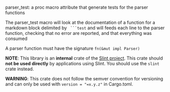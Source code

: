 <!-- Copyright © SixtyFPS GmbH <info@slint.dev> ; SPDX-License-Identifier: GPL-3.0-only OR LicenseRef-Slint-Royalty-free-1.1 OR LicenseRef-Slint-commercial -->
parser_test: a proc macro attribute that generate tests for the parser functions

The parser_test macro will look at the documentation of a function for a
markdown block delimited by ` ```test` and will feeds each line to the parser
function, checking that no error are reported, and that everything was consumed

A parser function must have the signature `fn(&mut impl Parser)`

**NOTE**: This library is an **internal** crate of the [Slint project](https://slint.dev).
This crate should **not be used directly** by applications using Slint.
You should use the `slint` crate instead.

**WARNING**: This crate does not follow the semver convention for versioning and can
only be used with `version = "=x.y.z"` in Cargo.toml.
